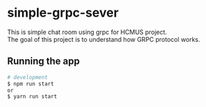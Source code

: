 # simple-grpc-sever

This is simple chat room using grpc for HCMUS project. <br>
The goal of this project is to understand how GRPC protocol works.

## Running the app

```bash
# development
$ npm run start
or
$ yarn run start
